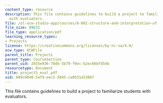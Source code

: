```yaml
---
content_type: resource
description: This file contains guidelines to build a project to familiarize students
  with evaluators.
file: /ol-ocw-studio-app/courses/6-001-structure-and-interpretation-of-computer-programs-spring-2005/604c60405af9eec55045ca0531a538bf_project5_eval.pdf
file_size: 89632
file_type: application/pdf
learning_resource_types:
- Projects
license: https://creativecommons.org/licenses/by-nc-sa/4.0/
ocw_type: OCWFile
parent_title: Projects
parent_type: CourseSection
parent_uid: 2655e936-78db-5b79-f0ec-b2ec66bfd54b
resourcetype: Document
title: project5_eval.pdf
uid: 604c6040-5af9-eec5-5045-ca0531a538bf
---
```

This file contains guidelines to build a project to familiarize students with evaluators.